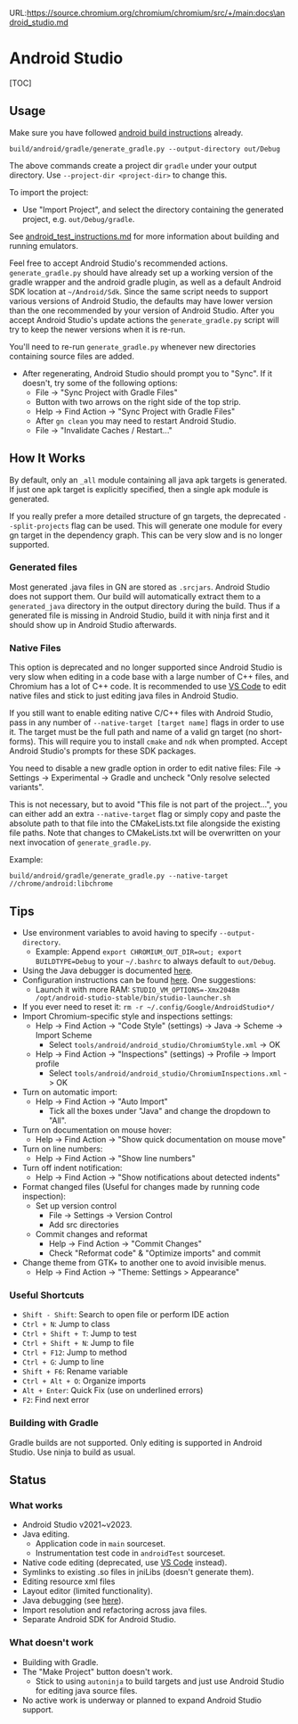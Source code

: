 URL:https://source.chromium.org/chromium/chromium/src/+/main:docs\android_studio.md
# Android Studio

[TOC]

## Usage

Make sure you have followed
[android build instructions](android_build_instructions.md) already.

```shell
build/android/gradle/generate_gradle.py --output-directory out/Debug
```

The above commands create a project dir `gradle` under your output directory.
Use `--project-dir <project-dir>` to change this.

To import the project:
* Use "Import Project", and select the directory containing the generated
  project, e.g. `out/Debug/gradle`.

See [android_test_instructions.md](testing/android_test_instructions.md#Using-Emulators)
for more information about building and running emulators.

Feel free to accept Android Studio's recommended actions. `generate_gradle.py`
should have already set up a working version of the gradle wrapper and the
android gradle plugin, as well as a default Android SDK location at
`~/Android/Sdk`. Since the same script needs to support various versions of
Android Studio, the defaults may have lower version than the one recommended by
your version of Android Studio. After you accept Android Studio's update actions
the `generate_gradle.py` script will try to keep the newer versions when it is
re-run.

You'll need to re-run `generate_gradle.py` whenever new directories containing
source files are added.

* After regenerating, Android Studio should prompt you to "Sync". If it
  doesn't, try some of the following options:
    * File -&gt; "Sync Project with Gradle Files"
    * Button with two arrows on the right side of the top strip.
    * Help -&gt; Find Action -&gt; "Sync Project with Gradle Files"
    * After `gn clean` you may need to restart Android Studio.
    * File -&gt; "Invalidate Caches / Restart..."

## How It Works

By default, only an `_all` module containing all java apk targets is generated.
If just one apk target is explicitly specified, then a single apk module is
generated.

If you really prefer a more detailed structure of gn targets, the deprecated
`--split-projects` flag can be used. This will generate one module for every gn
target in the dependency graph. This can be very slow and is no longer
supported.

### Generated files

Most generated .java files in GN are stored as `.srcjars`. Android Studio does
not support them. Our build will automatically extract them to a
`generated_java` directory in the output directory during the build. Thus if a
generated file is missing in Android Studio, build it with ninja first and it
should show up in Android Studio afterwards.

### Native Files

This option is deprecated and no longer supported since Android Studio is very
slow when editing in a code base with a large number of C++ files, and Chromium
has a lot of C++ code. It is recommended to use [VS Code](vscode.md) to edit
native files and stick to just editing java files in Android Studio.

If you still want to enable editing native C/C++ files with Android Studio, pass
in any number of `--native-target [target name]` flags in order to use it. The
target must be the full path and name of a valid gn target (no short-forms).
This will require you to install `cmake` and `ndk` when prompted. Accept Android
Studio's prompts for these SDK packages.

You need to disable a new gradle option in order to edit native files:
File -&gt; Settings -&gt; Experimental
-&gt; Gradle and uncheck "Only resolve selected variants".

This is not necessary, but to avoid "This file is not part of the project...",
you can either add an extra `--native-target` flag or simply copy and paste the
absolute path to that file into the CMakeLists.txt file alongside the existing
file paths. Note that changes to CMakeLists.txt will be overwritten on your next
invocation of `generate_gradle.py`.

Example:

```shell
build/android/gradle/generate_gradle.py --native-target //chrome/android:libchrome
```

## Tips

* Use environment variables to avoid having to specify `--output-directory`.
    * Example: Append `export CHROMIUM_OUT_DIR=out; export BUILDTYPE=Debug` to
      your `~/.bashrc` to always default to `out/Debug`.
* Using the Java debugger is documented
  [here](android_debugging_instructions.md#android-studio).
* Configuration instructions can be found
  [here](http://tools.android.com/tech-docs/configuration). One suggestions:
    * Launch it with more RAM:
      `STUDIO_VM_OPTIONS=-Xmx2048m /opt/android-studio-stable/bin/studio-launcher.sh`
* If you ever need to reset it: `rm -r ~/.config/Google/AndroidStudio*/`
* Import Chromium-specific style and inspections settings:
    * Help -&gt; Find Action -&gt; "Code Style" (settings) -&gt; Java -&gt;
      Scheme -&gt; Import Scheme
        * Select `tools/android/android_studio/ChromiumStyle.xml` -&gt; OK
    * Help -&gt; Find Action -&gt; "Inspections" (settings) -&gt;
      Profile -&gt; Import profile
        * Select `tools/android/android_studio/ChromiumInspections.xml` -&gt; OK
* Turn on automatic import:
    * Help -&gt; Find Action -&gt; "Auto Import"
        * Tick all the boxes under "Java" and change the dropdown to "All".
* Turn on documentation on mouse hover:
    * Help -&gt; Find Action -&gt; "Show quick documentation on mouse move"
* Turn on line numbers:
    * Help -&gt; Find Action -&gt; "Show line numbers"
* Turn off indent notification:
    * Help -&gt; Find Action -&gt; "Show notifications about detected indents"
* Format changed files (Useful for changes made by running code inspection):
    * Set up version control
        * File -&gt; Settings -&gt; Version Control
        * Add src directories
    * Commit changes and reformat
        * Help -&gt; Find Action -&gt; "Commit Changes"
        * Check "Reformat code" & "Optimize imports" and commit
* Change theme from GTK+ to another one to avoid invisible menus.
    * Help -&gt; Find Action -&gt; "Theme: Settings > Appearance"

### Useful Shortcuts

* `Shift - Shift`: Search to open file or perform IDE action
* `Ctrl + N`: Jump to class
* `Ctrl + Shift + T`: Jump to test
* `Ctrl + Shift + N`: Jump to file
* `Ctrl + F12`: Jump to method
* `Ctrl + G`: Jump to line
* `Shift + F6`: Rename variable
* `Ctrl + Alt + O`: Organize imports
* `Alt + Enter`: Quick Fix (use on underlined errors)
* `F2`: Find next error

### Building with Gradle

Gradle builds are not supported. Only editing is supported in Android Studio.
Use ninja to build as usual.

## Status

### What works

* Android Studio v2021~v2023.
* Java editing.
    * Application code in `main` sourceset.
    * Instrumentation test code in `androidTest` sourceset.
* Native code editing (deprecated, use [VS Code](vscode.md) instead).
* Symlinks to existing .so files in jniLibs (doesn't generate them).
* Editing resource xml files
* Layout editor (limited functionality).
* Java debugging (see
[here](/docs/android_debugging_instructions.md#Android-Studio)).
* Import resolution and refactoring across java files.
* Separate Android SDK for Android Studio.

### What doesn't work

* Building with Gradle.
* The "Make Project" button doesn't work.
    * Stick to using `autoninja` to build targets and just use Android Studio
      for editing java source files.
* No active work is underway or planned to expand Android Studio support.